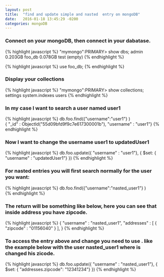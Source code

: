 ```yaml
---
layout: post
title:  "find and update simple and nasted  entry on mongoDB"
date:   2016-01-18 13:45:29 -0200
categories: mongoDB 
---
```


### Connect on your mongoDB, then connect in your dabatase.
{% highlight javascript %}
"mymongo":PRIMARY> show dbs;
admin         0.203GB
foo_db        0.078GB
test          (empty)
{% endhighlight %}

{% highlight javascript %}
use foo_db;
{% endhighlight %}

### Display your collections
{% highlight javascript %}
"mymongo":PRIMARY> show collections;
settings
system.indexes
users
{% endhighlight %}


### In my case I want to search a user named user1 
{% highlight javascript %}
db.foo.find({"username":"user1"} )                                                                                                      
{ "_id" : ObjectId("55d09bfd9f9c7e617300001b"), "username" : "user1"} 
{% endhighlight %}

### Now I want to change the username user1 to updatedUser1

{% highlight javascript %}
db.foo.update({ "username" : "user1"},
    { $set:
      { "username" : "updatedUser1"}
    })
{% endhighlight %}


### For nasted entries you will first search normally for the user you want:

{% highlight javascript %}
db.foo.find({"username":"nasted_user1"} )  
{% endhighlight %}

### The return will be something like below, here you can see that inside address you have zipcode.                                                                                                    
{% highlight javascript %}
{
  "username" : "nasted_user1",
  "addresses" : [
    {
      "zipcode" : "01156040"
    }
  ],
}
{% endhighlight %}

### To access the entry above and change you need to use . like the example below with the user nasted_user1 where is changed his zicode.

{% highlight javascript %}
db.foo.update({ "username" : "nasted_user1"},
  { $set:
    { "addresses.zipcode": "12341234"}
  })
{% endhighlight %}
